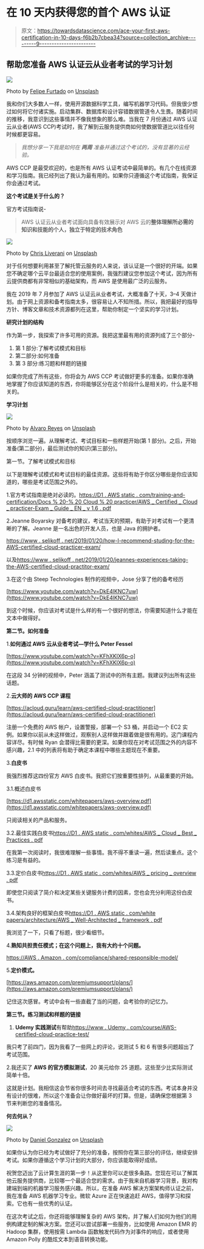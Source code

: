 # 在 10 天内获得您的首个 AWS 认证

> 原文：<https://towardsdatascience.com/ace-your-first-aws-certification-in-10-days-f6b2b7cbea34?source=collection_archive---------9----------------------->

## 帮助您准备 AWS 认证云从业者考试的学习计划

![](img/6b5d765fae70b696c01dcd6d61ac8b57.png)

Photo by [Felipe Furtado](https://unsplash.com/@furtado?utm_source=medium&utm_medium=referral) on [Unsplash](https://unsplash.com?utm_source=medium&utm_medium=referral)

我和你们大多数人一样，使用开源数据科学工具，编写机器学习代码。但我很少想过如何将它付诸实施。启动集群、数据库和设计容错数据管道令人生畏。随着时间的推移，我意识到这些事情并不像我想象的那么难。当我在 7 月份通过 AWS 认证云从业者(AWS CCP)考试时，我了解到云服务提供商如何使数据管道比以往任何时候都更容易。

> *我想分享一下我是如何在* ***两周*** *准备并通过这个考试的，没有显著的云经验。*

AWS CCP 是最受欢迎的，也是所有 AWS 认证考试中最简单的。有几个在线资源和学习指南。我已经列出了我认为最有用的。如果你只遵循这个考试指南，我保证你会通过考试。

**这个考试是关于什么的？**

官方考试指南说-

> AWS 认证云从业者考试面向具备有效展示对 AWS 云的**整体理解所必需的知识和技能的个人，独立于特定的技术角色**

![](img/cd57c697460fbc821455f8d3e58d7a67.png)

Photo by [Chris Liverani](https://unsplash.com/@chrisliverani?utm_source=medium&utm_medium=referral) on [Unsplash](https://unsplash.com?utm_source=medium&utm_medium=referral)

对于任何想要利用甚至了解托管云服务的人来说，该认证是一个很好的开端。如果您不确定哪个云平台最适合您的使用案例，我强烈建议您参加这个考试，因为所有云提供商都有非常相似的基础架构，而 AWS 是使用最广泛的云服务。

我在 2019 年 7 月参加了 AWS 认证云从业者考试，大概准备了十天，3–4 天做计划。由于网上资源和备考指南太多，很容易让人不知所措。所以，我把最好的指导方针、博客文章和技术资源都列在这里，帮助你制定一个坚实的学习计划。

**研究计划的结构**

作为第一步，我探索了许多可用的资源。我把这里最有用的资源列成了三个部分-

1.  第 1 部分:了解考试模式和目标
2.  第二部分:如何准备
3.  第 3 部分:练习题和样题的链接

如果你完成了所有这些，你将会为 AWS CCP 考试做好更多的准备。如果你准确地掌握了你应该知道的东西，你将能够区分在这个阶段什么是相关的，什么是不相关的。

**学习计划**

![](img/ce4e9e344672938165bc96039421dfc9.png)

Photo by [Alvaro Reyes](https://unsplash.com/@alvaroreyes?utm_source=medium&utm_medium=referral) on [Unsplash](https://unsplash.com?utm_source=medium&utm_medium=referral)

按顺序浏览一遍。从理解考试、考试目标和一些样题开始(第 1 部分)。之后，开始准备(第二部分)，最后测试你的知识(第三部分)。

第一节。了解考试模式和目标

以下是理解考试模式和考试目标的最佳资源。这些将有助于你区分哪些是你应该知道的，哪些是考试范围之外的。

1.官方考试指南是绝对必读的。[https://D1 . AWS static . com/training-and-certification/Docs % 20-% 20 Cloud % 20 practicer/AWS _ Certified _ Cloud _ practicer-Exam _ Guide _ EN _ v 1.6 . pdf](https://d1.awsstatic.com/training-and-certification/Docs%20-%20Cloud%20Practitioner/AWS_Certified_Cloud_Practitioner-Exam_Guide_EN_v1.6.pdf)

2.Jeanne Boyarsky 对备考的建议，考试当天的预期，有助于对考试有一个更清晰的了解。Jeanne 是一名出色的开发人员，也是 Java 的拥护者。

[https://www . selikoff . net/2019/01/20/how-I-recommend-studing-for-the-AWS-certified-cloud-practicer-exam/](https://www.selikoff.net/2019/01/20/how-i-recommend-studying-for-the-aws-certified-cloud-practitioner-exam/)

以及[https://www . selikoff . net/2019/01/20/jeannes-experiences-taking-the-AWS-certified-cloud-practitor-exam/](https://www.selikoff.net/2019/01/20/jeannes-experiences-taking-the-aws-certified-cloud-practitioner-exam/)

3.在这个由 Steep Technologies 制作的视频中，Jose 分享了他的备考经历

[https://www.youtube.com/watch?v=DkE4lKNC7uw](https://www.youtube.com/watch?v=DkE4lKNC7uw)

到这个时候，你应该对考试是什么样的有一个很好的想法，你需要知道什么才能在文本中做得好。

**第二节。如何准备**

1.**如何通过 AWS 云从业者考试—学什么 Peter Fessel**

[https://www.youtube.com/watch?v=KFhXKlX6p-o](https://www.youtube.com/watch?v=KFhXKlX6p-o)

在这段 34 分钟的视频中，Peter 涵盖了测试中的所有主题。我建议列出所有这些话题。

2.**云大师的 AWS CCP 课程**

[https://acloud.guru/learn/aws-certified-cloud-practitioner](https://acloud.guru/learn/aws-certified-cloud-practitioner)

注册一个免费的 AWS 帐户，设置警报，部署一个 S3 桶，并启动一个 EC2 实例。如果你以前从未这样做过，观察别人这样做并跟着做是很有用的。这门课程内容详尽。有时候 Ryan 会潜得比需要的更深。如果你现在对考试范围之外的内容不感兴趣，2.1 中的列表将有助于确定本课程中哪些主题现在不重要。

3.**白皮书**

我强烈推荐这四份官方 AWS 白皮书。我把它们按重要性排列，从最重要的开始。

3.1.概述白皮书

[https://d1.awsstatic.com/whitepapers/aws-overview.pdf](https://d1.awsstatic.com/whitepapers/aws-overview.pdf)

只阅读相关的产品和服务。

3.2.最佳实践白皮书[https://D1 . AWS static . com/whites/AWS _ Cloud _ Best _ Practices . pdf](https://d1.awsstatic.com/whitepapers/AWS_Cloud_Best_Practices.pdf)

在我第一次阅读时，我很难理解一些事情。我不得不重读一遍，然后读重点。这个练习是有益的。

3.3.定价白皮书[https://D1 . AWS static . com/whites/AWS _ pricing _ overview . pdf](https://d1.awsstatic.com/whitepapers/aws_pricing_overview.pdf)

即使您只阅读了简介和决定某些关键服务计费的因素，您也会充分利用这份白皮书。

3.4.架构良好的框架白皮书[https://D1 . AWS static . com/white papers/architecture/AWS _ Well-Architected _ framework . pdf](https://d1.awsstatic.com/whitepapers/architecture/AWS_Well-Architected_Framework.pdf)

我浏览了一下，只看了标题，很少看细节。

4.**熟知共担责任模式；在这个问题上，我有大约十个问题。**

[https://AWS . Amazon . com/compliance/shared-responsible-model/](https://aws.amazon.com/compliance/shared-responsibility-model/)

5.**定价模式。**

[https://aws.amazon.com/premiumsupport/plans/](https://aws.amazon.com/premiumsupport/plans/)

记住这次感冒。考试中会有一些直截了当的问题，会考验你的记忆力。

**第三节。练习测试和样题的链接**

1. **Udemy 实践测试**有帮助[https://www . Udemy . com/course/AWS-certified-cloud-practice-test/](https://www.udemy.com/course/aws-certified-cloud-practitioner-practice-test/)

我只考了前四门，因为我看了一些网上的评论，说测试 5 和 6 有很多问题超出了考试范围。

2.我还买了 **AWS 的官方模拟测试**，20 美元给你 25 道题。这些至少比实际测试简单十倍。

这就是计划。我相信这会节省你很多时间去寻找最适合考试的东西。考试本身并没有设计的很难，所以这个准备会让你做好最坏的打算。但是，请确保您根据第 3 节来判断您的准备情况。

**何去何从？**

![](img/3e65098d01d8488c2c0b4bafafcc4356.png)

Photo by [Daniel Gonzalez](https://unsplash.com/@overlyawesome?utm_source=medium&utm_medium=referral) on [Unsplash](https://unsplash.com?utm_source=medium&utm_medium=referral)

如果你认为你已经为考试做好了充分的准备，按照你在第三部分的评估，继续安排考试。如果你遵循这个学习计划的大部分，你应该能取得好成绩。

祝贺您迈出了云计算生涯的第一步！从这里你可以走很多条路。您现在可以了解其他云服务提供商，比较哪一个最适合您的需求。由于我来自机器学习背景，我对构建端到端的机器学习服务感兴趣。所以，在准备 AWS 解决方案架构师认证之前，我在准备 AWS 机器学习专业。微软 Azure 正在快速追赶 AWS，值得学习和探索。它也有一些优秀的认证。

在这次考试之后，你还将能够理解复杂的 AWS 架构，并了解人们如何为他们的用例构建定制的解决方案。您还可以尝试部署一些服务，比如使用 Amazon EMR 的 Hadoop 集群，使用按需 Lambda 函数触发代码作为对事件的响应，或者使用 Amazon Polly 的酷炫文本到语音转换功能。